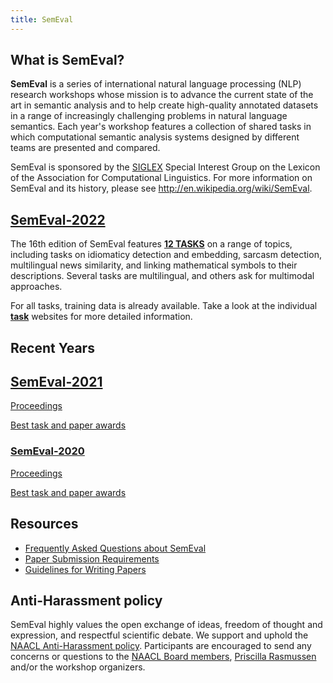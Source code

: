 ```yaml
---
title: SemEval
---
```


## What is SemEval?

__SemEval__ is a series of international natural language processing (NLP) research workshops whose mission is to advance the current state of the art in semantic analysis and to help create high-quality annotated datasets in a range of increasingly challenging problems in natural language semantics. 
Each year's workshop features a collection of shared tasks in which computational semantic analysis systems designed by different teams are presented and compared.

SemEval is sponsored by the [SIGLEX](http://alt.qcri.org/siglex/) Special Interest Group on the Lexicon of the Association for Computational Linguistics.
For more information on SemEval and its history, please see
<http://en.wikipedia.org/wiki/SemEval>.

## [SemEval-2022](https://semeval.github.io/SemEval2022/)

The 16th edition of SemEval features [__12 TASKS__](https://semeval.github.io/SemEval2022/tasks.html) on a range of topics, including tasks on idiomaticy detection and embedding, sarcasm detection, multilingual news similarity, and linking mathematical symbols to their descriptions. Several tasks are multilingual, and others ask for multimodal approaches. 

For all tasks, training data is already available. Take a look at the individual [__task__](https://semeval.github.io/SemEval2022/tasks.html) websites for more detailed information.

## Recent Years

## [SemEval-2021](https://semeval.github.io/SemEval2021/)

[Proceedings](https://aclanthology.org/volumes/2021.semeval-1/)

[Best task and paper awards](https://semeval.github.io/SemEval2021/awards)

### [SemEval-2020](http://alt.qcri.org/semeval2020/)

[Proceedings](https://aclanthology.org/volumes/2020.semeval-1/)

[Best task and paper awards](https://semeval.github.io/semeval2020-awards.html)



## Resources

- [Frequently Asked Questions about SemEval](/faq.html)
- [Paper Submission Requirements](/paper-requirements.html)
- [Guidelines for Writing Papers](/system-paper-template.html)

## Anti-Harassment policy

SemEval highly values the open exchange of ideas, freedom of thought and expression, and respectful scientific debate. We support and uphold the [NAACL Anti-Harassment policy](http://naacl.org/policies/anti-harassment.html). Participants are encouraged to send any concerns or questions to the [NAACL Board members](http://naacl.org/officers/), [Priscilla Rasmussen](mailto:acl@aclweb.org) and/or the workshop organizers.
 
